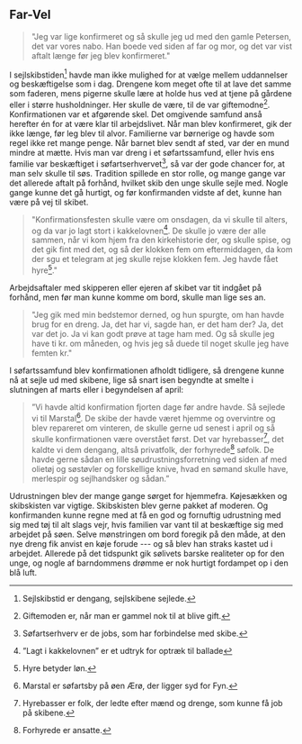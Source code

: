## Far-Vel

> "Jeg var lige konfirmeret og så skulle jeg ud med den gamle Petersen, det
> var vores nabo. Han boede ved siden af far og mor, og det var vist aftalt
> længe før jeg blev konfirmeret."

<!-- TODO: Picutre -->

I sejlskibstiden[^sejlskibstiden] havde man ikke mulighed for at vælge mellem
uddannelser og beskæftigelse som i dag. Drengene kom meget ofte til at lave
det samme som faderen, mens pigerne skulle lære at holde hus ved at tjene på
gårdene eller i større husholdninger. Her skulle de være, til de var
giftemodne[^giftemodne]. Konfirmationen var et afgørende skel. Det omgivende
samfund anså herefter én for at være klar til arbejdslivet. Når man blev
konfirmeret, gik der ikke længe, før leg blev til alvor. Familierne var
børnerige og havde som regel ikke ret mange penge.  Når barnet blev sendt af
sted, var der en mund mindre at mætte. Hvis man var dreng i et søfartssamfund,
eller hvis ens familie var beskæftiget i søfartserhvervet[^søfartserhvervet],
så var der gode chancer for, at man selv skulle til søs. Tradition spillede en
stor rolle, og mange gange var det allerede aftalt på forhånd, hvilket skib
den unge skulle sejle med. Nogle gange kunne det gå hurtigt, og før
konfirmanden vidste af det, kunne han være på vej til skibet.

> "Konfirmationsfesten skulle være om onsdagen, da vi skulle til alters, og da
> var jo lagt stort i kakkelovnen[^kakkelovnen]. De skulle jo være der alle
> sammen, når vi kom hjem fra den kirkehistorie der, og skulle spise, og det
> gik fint med det, og så der klokken fem om eftermiddagen, da kom der sgu et
> telegram at jeg skulle rejse klokken fem. Jeg havde fået hyre[^hyre]."

Arbejdsaftaler med skipperen eller ejeren af skibet var tit indgået på
forhånd, men før man kunne komme om bord, skulle man lige ses an.

> "Jeg gik med min bedstemor derned, og hun spurgte, om han havde brug for en
> dreng. Ja, det har vi, sagde han, er det ham der? Ja, det var det jo. Ja vi
> kan godt prøve at tage ham med. Og så skulle jeg have ti kr. om måneden, og
> hvis jeg så duede til noget skulle jeg have femten kr."

I søfartssamfund blev konfirmationen afholdt tidligere, så drengene kunne nå
at sejle ud med skibene, lige så snart isen begyndte at smelte i slutningen af
marts eller i begyndelsen af april:

> ”Vi havde altid konfirmation fjorten dage før andre havde. Så sejlede vi til
> Marstal[^Marstal]. De skibe der havde været hjemme og overvintre og blev
> repareret om vinteren, de skulle gerne ud senest i april og så skulle
> konfirmationen være overstået først. Det var hyrebasser[^hyrebasser], det
> kaldte vi dem dengang, altså privatfolk, der forhyrede[^forhyrede] søfolk.
> De havde gerne sådan en lille søudrustningsforretning ved siden af med
> olietøj og søstøvler og forskellige knive, hvad en sømand skulle have,
> merlespir og sejlhandsker og sådan.”

Udrustningen blev der mange gange sørget for hjemmefra. Køjesækken og
skibskisten var vigtige. Skibskisten blev gerne pakket af moderen. Og
konfirmanden kunne regne med at få en god og fornuftig udrustning med sig med
tøj til alt slags vejr, hvis familien var vant til at beskæftige sig med
arbejdet på søen. Selve mønstringen om bord foregik på den måde, at den nye
dreng fik anvist en køje forude --- og så blev han straks kastet ud i
arbejdet. Allerede på det tidspunkt gik sølivets barske realiteter op for den
unge, og nogle af barndommens drømme er nok hurtigt fordampet op i den blå
luft.

[^sejlskibstiden]: Sejlskibstid er dengang, sejlskibene sejlede.
[^giftemodne]: Giftemoden er, når man er gammel nok til at blive gift.
[^søfartserhvervet]: Søfartserhverv er de jobs, som har forbindelse med skibe.
[^kakkelovnen]: ”Lagt i kakkelovnen” er et udtryk for optræk til ballade
[^hyre]: Hyre betyder løn.
[^Marstal]: Marstal er søfartsby på øen Ærø, der ligger syd for Fyn.
[^hyrebasser]: Hyrebasser er folk, der ledte efter mænd og drenge, som kunne
  få job på skibene.
[^forhyrede]: Forhyrede er ansatte.
